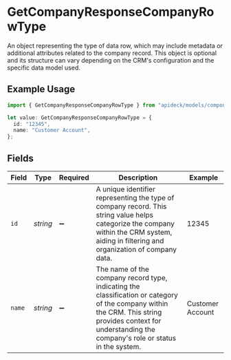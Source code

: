 # GetCompanyResponseCompanyRowType

An object representing the type of data row, which may include metadata or additional attributes related to the company record. This object is optional and its structure can vary depending on the CRM's configuration and the specific data model used.

## Example Usage

```typescript
import { GetCompanyResponseCompanyRowType } from "apideck/models/components";

let value: GetCompanyResponseCompanyRowType = {
  id: "12345",
  name: "Customer Account",
};
```

## Fields

| Field                                                                                                                                                                                                    | Type                                                                                                                                                                                                     | Required                                                                                                                                                                                                 | Description                                                                                                                                                                                              | Example                                                                                                                                                                                                  |
| -------------------------------------------------------------------------------------------------------------------------------------------------------------------------------------------------------- | -------------------------------------------------------------------------------------------------------------------------------------------------------------------------------------------------------- | -------------------------------------------------------------------------------------------------------------------------------------------------------------------------------------------------------- | -------------------------------------------------------------------------------------------------------------------------------------------------------------------------------------------------------- | -------------------------------------------------------------------------------------------------------------------------------------------------------------------------------------------------------- |
| `id`                                                                                                                                                                                                     | *string*                                                                                                                                                                                                 | :heavy_minus_sign:                                                                                                                                                                                       | A unique identifier representing the type of company record. This string value helps categorize the company within the CRM system, aiding in filtering and organization of company data.                 | 12345                                                                                                                                                                                                    |
| `name`                                                                                                                                                                                                   | *string*                                                                                                                                                                                                 | :heavy_minus_sign:                                                                                                                                                                                       | The name of the company record type, indicating the classification or category of the company within the CRM. This string provides context for understanding the company's role or status in the system. | Customer Account                                                                                                                                                                                         |